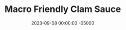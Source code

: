 ---
layout: post
title:  "Macro Friendly Clam Sauce"
date:   2023-09-08 00:00:00 -05000
categories: 
- Recipes
- Fish
permalink: /recipes/clam-sauce
image: /assets/Food/Fish/Clam Sauce/clam-sauce.jpg
ing: clamsauce-ing
facts: clamsauce-facts
Prep: 5
Rest: 
Cook: 35
Source1: https://simple-nourished-living.com/lightened-up-spaghetti-with-white-wine-clam-sauce/
Source2: 
tags: 
- christmas
- clam
- canned
- wine
- pasta
- linguini
- penne
- garlic
- red pepper
- sea food
- seafood
Description: Clam sauce always makes me think of Fridays and Christmas time, and this recipe is the perfect way to satisfy these memories in a healthy way. It has some healthy fats in extra virgin olive oil, but isn't a total calorie bomb like most recipes. This goes great over some pasta or spaghetti squash, so check out my <a href="spaghetti-squash">Spaghetti Squash Cooked 3 Ways</a> to learn how to make this simple vegetable
Instructions: 
- In a medium saucepot, saute oil and garlic over medium heat for a few minutes, until fragrant<br><br>

- For clams, I use 3 6.5oz cans of minced clams, and I don't drain or rinse the can.  Just add the whole can as is<br><br>

- Add the rest of the ingredients and simmer on medium low for about half an hour, covered. Stir occasionally<br><br>

- Serve with pasta (1 lb) or spagetti squash (whole squash)
---
